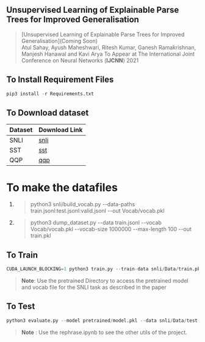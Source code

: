 ## Unsupervised Learning of Explainable Parse Trees for Improved Generalisation

> [Unsupervised Learning of Explainable Parse Trees for Improved Generalisation](Coming Soon)  
> Atul Sahay, Ayush Maheshwari, Ritesh Kumar, Ganesh Ramakrishnan, Manjesh Hanawal and Kavi Arya
> To Appear at The International Joint Conference on Neural Networks (__IJCNN__) 2021


## To Install Requirement Files

```python
pip3 install -r Requirements.txt
```
## To Download dataset

| Dataset | Download Link |
| --- | --- |
| SNLI | [snli](https://nlp.stanford.edu/projects/snli/snli_1.0.zip) |
| SST | [sst](http://nlp.stanford.edu/~socherr/stanfordSentimentTreebank.zip) |
| QQP | [qqp](https://www.kaggle.com/c/quora-question-pairs/data) |

# To make the datafiles
1. > python3 snli/build_vocab.py --data-paths train.jsonl:test.jsonl:valid.jsonl --out Vocab/vocab.pkl

2. > python3 dump_dataset.py --data train.jsonl --vocab Vocab/vocab.pkl --vocab-size 1000000 --max-length 100 --out train.pkl

## To Train 

```python
CUDA_LAUNCH_BLOCKING=1 python3 train.py --train-data snli/Data/train.pkl --valid-data snli/Data/val.pkl --glove snli/glove.840B.300d.txt --save-dir snli/SaveModel/dir/ --word-dim 300 --hidden-dim 300 --clf-hidden-dim 1024 --clf-num-layers 1 --batch-size 32 --max-epoch 20 --device cuda --intra-attention --batch-norm --bidirectional  --dropout 0.14
```

> **Note**: Use the pretrained Directory to access the pretrained model and vocab file for the SNLI task as described in the paper

## To Test

```python
python3 evaluate.py --model pretrained/model.pkl --data snli/Data/test.pkl --word-dim 300 --hidden-dim 300 --clf-hidden-dim 1024 --clf-num-layers 1 --leaf-rnn --batchnorm --dropout 0.1 --device cuda:0 --batch-size 32
```

> **Note** :  Use the rephrase.ipynb to see the other utils of the project. 
